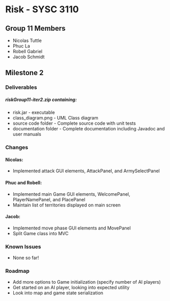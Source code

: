 # Risk - SYSC 3110

## Group 11 Members

- Nicolas Tuttle
- Phuc La
- Robell Gabriel
- Jacob Schmidt

## Milestone 2

### Deliverables

##### riskGroup11-iter2.zip containing:
- risk.jar - executable
- class_diagram.png - UML Class diagram
- source code folder - Complete source code with unit tests
- documentation folder - Complete documentation including Javadoc and user manuals

### Changes

#### Nicolas:
- Implemented attack GUI elements, AttackPanel, and ArmySelectPanel
 
#### Phuc and Robell:
- Implemented main Game GUI elements, WelcomePanel, PlayerNamePanel, and PlacePanel
- Maintain list of territories displayed on main screen

#### Jacob:
- Implemented move phase GUI elements and MovePanel
- Split Game class into MVC

### Known Issues

- None so far!

### Roadmap

- Add more options to Game initialization (specify number of AI players)
- Get started on an AI player, looking into expected utility
- Look into map and game state serialization
